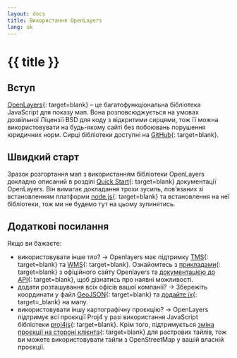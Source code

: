 ```yaml
---
layout: docs
title: Використання OpenLayers
lang: uk
---
```


# {{ title }}

## Вступ

[OpenLayers](http://openlayers.org/){: target=blank}&nbsp;– це багатофункціональна бібліотека JavaScript для показу мап. Вона розповсюджується на умовах дозвільної Ліцензії BSD для коду з відкритими сирцями, тож її можна використовувати на будь-якому сайті без побоювань порушення юридичних норм. Сирці бібліотеки доступні на [GitHub](https://github.com/openlayers/ol3/){: target=blank}.

<!-- Радимо ознайомитись з детальними [прикладами](http://openlayers.org/en/latest/examples/){: target=blank} та [описом API](http://openlayers.org/en/latest/apidoc/){: target=blank} з офіційного сайту для детальнішого опрацювання. -->

## Швидкий старт

Зразок розгортання мап з використанням бібліотеки OpenLayers докладно описаний в розділі [Quick Start](https://openlayers.org/doc/quickstart.html){: target=blank} документації OpenLayers. Він вимагає докладання трохи зусиль, повʼязаних зі встановленням платформи [node.js](https://nodejs.org/){: target=blank} та встановлення на неї бібліотеки, тож ми не будемо тут на цьому зупинятись.

## Додаткові посилання

Якщо ви бажаєте:

* використовувати інше тло?&nbsp;→ Openlayers має підтримку [TMS](https://uk.wikipedia.org/wiki/Tile_Map_Service){: target=blank} та [WMS](https://uk.wikipedia.org/wiki/Web_Map_Service){: target=blank}. Ознайомтесь з [прикладами](http://openlayers.org/en/latest/examples/){: target=blank} з офіційного сайту Openlayers та [документацією до API](http://openlayers.org/en/latest/apidoc/){: target=blank}, щоб дізнатись про наявні можливості.
* додати розташування всіх офісів вашої компанії?&nbsp;→ Збережіть координати у файл [GeoJSON](http://geojson.org/){: target=blank} та [додайте їх](http://openlayers.org/en/latest/examples/select-features.html){: target=_blank} на мапу.
* використовувати іншу картографічну проєкцію?&nbsp;→ OpenLayers підтримує всі проєкції Proj4 у разі використання JavaScript бібліотеки [proj4js](http://proj4js.org/){: target=blank}. Крім того, підтримується [зміна проєкції на стороні клієнта](http://openlayers.org/en/latest/examples/reprojection-by-code.html){: target=blank} для растрових тайлів, тож ви можете використовувати тайли з OpenStreetMap у вашій власній проєкції.
